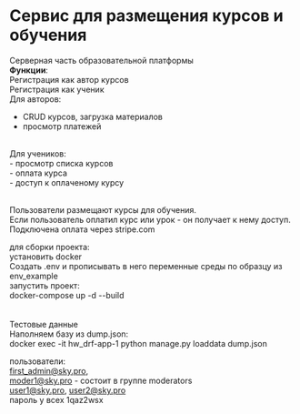 # Сервис для размещения курсов и обучения
Серверная часть образовательной платформы<br>
**Функции**:<br>
Регистрация как автор курсов<br>
Регистрация как ученик<br>
Для авторов:<br>
- CRUD курсов, загрузка материалов
- просмотр платежей
<br>
Для учеников:<br>
- просмотр списка курсов<br>
- оплата курса<br>
- доступ к оплаченому курсу<br>
<br>


Пользователи размещают курсы для обучения.<br>
Если пользователь оплатил курс или урок - он получает к нему доступ.
Подключена оплата через stripe.com

для сборки проекта:<br>
установить docker<br>
Создать .env и прописывать в него переменные среды по образцу из env_example<br>
запустить проект:<br>
docker-compose up -d --build
<br><br><br>
Тестовые данные<br>
Наполняем базу из dump.json:<br>
docker exec -it hw_drf-app-1 python manage.py loaddata dump.json <br>

пользователи:<br>
first_admin@sky.pro,<br>
moder1@sky.pro - состоит в группе moderators<br>
user1@sky.pro, user2@sky.pro<br>
пароль у всех 1qaz2wsx
